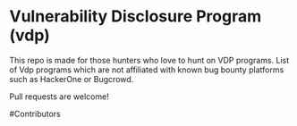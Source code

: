 # Vulnerability Disclosure Program (vdp) 

This repo is made for those hunters who love to hunt on VDP programs. 
List of Vdp programs which are not affiliated with known bug bounty platforms such as HackerOne or Bugcrowd.

Pull requests are welcome!

#Contributors 
